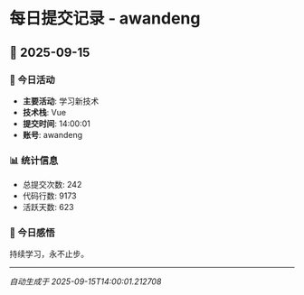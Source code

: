 # 每日提交记录 - awandeng

## 📅 2025-09-15

### 🎯 今日活动
- **主要活动**: 学习新技术
- **技术栈**: Vue
- **提交时间**: 14:00:01
- **账号**: awandeng

### 📊 统计信息
- 总提交次数: 242
- 代码行数: 9173
- 活跃天数: 623

### 💭 今日感悟
持续学习，永不止步。

---
*自动生成于 2025-09-15T14:00:01.212708*
